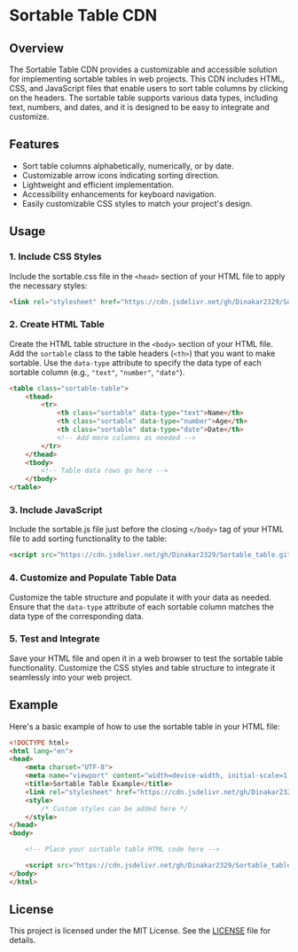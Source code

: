 
# Sortable Table CDN

## Overview

The Sortable Table CDN provides a customizable and accessible solution for implementing sortable tables in web projects. This CDN includes HTML, CSS, and JavaScript files that enable users to sort table columns by clicking on the headers. The sortable table supports various data types, including text, numbers, and dates, and it is designed to be easy to integrate and customize.

## Features

- Sort table columns alphabetically, numerically, or by date.
- Customizable arrow icons indicating sorting direction.
- Lightweight and efficient implementation.
- Accessibility enhancements for keyboard navigation.
- Easily customizable CSS styles to match your project's design.

## Usage

### 1. Include CSS Styles

Include the sortable.css file in the `<head>` section of your HTML file to apply the necessary styles:

```html
<link rel="stylesheet" href="https://cdn.jsdelivr.net/gh/Dinakar2329/Sortable_table.github.io/sortable.css">
```

### 2. Create HTML Table

Create the HTML table structure in the `<body>` section of your HTML file. Add the `sortable` class to the table headers (`<th>`) that you want to make sortable. Use the `data-type` attribute to specify the data type of each sortable column (e.g., `"text"`, `"number"`, `"date"`).

```html
<table class="sortable-table">
    <thead>
        <tr>
            <th class="sortable" data-type="text">Name</th>
            <th class="sortable" data-type="number">Age</th>
            <th class="sortable" data-type="date">Date</th>
            <!-- Add more columns as needed -->
        </tr>
    </thead>
    <tbody>
        <!-- Table data rows go here -->
    </tbody>
</table>
```

### 3. Include JavaScript

Include the sortable.js file just before the closing `</body>` tag of your HTML file to add sorting functionality to the table:

```html
<script src="https://cdn.jsdelivr.net/gh/Dinakar2329/Sortable_table.github.io/sortable.js"></script>
```

### 4. Customize and Populate Table Data

Customize the table structure and populate it with your data as needed. Ensure that the `data-type` attribute of each sortable column matches the data type of the corresponding data.

### 5. Test and Integrate

Save your HTML file and open it in a web browser to test the sortable table functionality. Customize the CSS styles and table structure to integrate it seamlessly into your web project.

## Example

Here's a basic example of how to use the sortable table in your HTML file:

```html
<!DOCTYPE html>
<html lang="en">
<head>
    <meta charset="UTF-8">
    <meta name="viewport" content="width=device-width, initial-scale=1.0">
    <title>Sortable Table Example</title>
    <link rel="stylesheet" href="https://cdn.jsdelivr.net/gh/Dinakar2329/Sortable_table.github.io/sortable.css"> 
    <style>
        /* Custom styles can be added here */
    </style>
</head>
<body>

    <!-- Place your sortable table HTML code here -->

    <script src="https://cdn.jsdelivr.net/gh/Dinakar2329/Sortable_table/sortable.js"></script>
</body>
</html>
```


## License

This project is licensed under the MIT License. See the [LICENSE](LICENSE) file for details.
